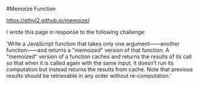 #Memoize Function

https://ethyl2.github.io/memoize/

I wrote this page in response to the following challenge:

'Write a JavaScript function that takes only one argument——another function——and returns a "memoized" version of that function. A "memoized" version of a function caches and returns the results of its call so that when it is called again with the same input, it doesn’t run its computation but instead returns the results from cache. Note that previous results should be retrievable in any order without re-computation.'
